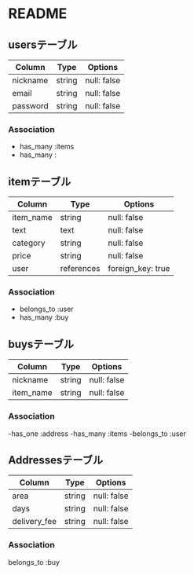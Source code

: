 # README
## usersテーブル

| Column    | Type    | Options     |
| --------- | ------- | ----------- |
| nickname  | string  | null: false |
| email     | string  | null: false |
| password  | string  | null: false |

### Association

- has_many :items
- has_many :

## itemテーブル

| Column     | Type       | Options           |
| ---------- | ---------- | ----------------- |
| item_name  | string     | null: false       |
| text       | text       | null: false       |
| category   | string     | null: false       |
| price      | string     | null: false       |
| user       | references | foreign_key: true |


### Association

- belongs_to :user
- has_many :buy

## buysテーブル

| Column      | Type      | Options     |
| ----------- | --------- | ----------- |
| nickname    | string    | null: false |
| item_name   | string    | null: false |

### Association

-has_one :address
-has_many :items
-belongs_to :user

## Addressesテーブル

| Column       | Type      | Options     |
| ------------ | --------- | ----------- |
| area         | string    | null: false |
| days         | string    | null: false |
| delivery_fee | string    | null: false |

### Association
 
 belongs_to :buy